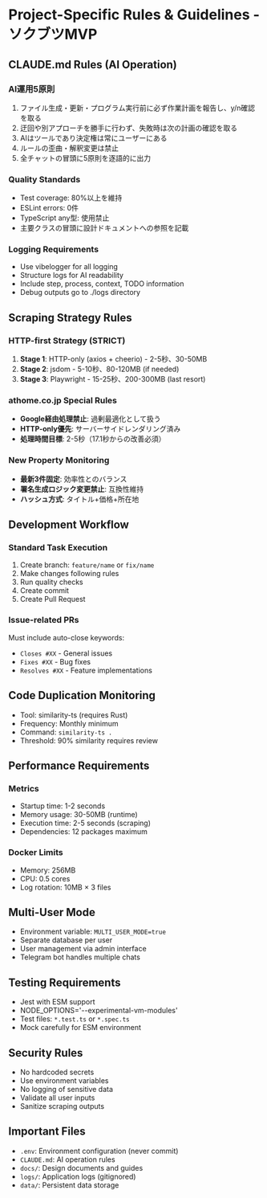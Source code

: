 # Project-Specific Rules & Guidelines - ソクブツMVP

## CLAUDE.md Rules (AI Operation)

### AI運用5原則
1. ファイル生成・更新・プログラム実行前に必ず作業計画を報告し、y/n確認を取る
2. 迂回や別アプローチを勝手に行わず、失敗時は次の計画の確認を取る
3. AIはツールであり決定権は常にユーザーにある
4. ルールの歪曲・解釈変更は禁止
5. 全チャットの冒頭に5原則を逐語的に出力

### Quality Standards
- Test coverage: 80%以上を維持
- ESLint errors: 0件
- TypeScript any型: 使用禁止
- 主要クラスの冒頭に設計ドキュメントへの参照を記載

### Logging Requirements
- Use vibelogger for all logging
- Structure logs for AI readability
- Include step, process, context, TODO information
- Debug outputs go to ./logs directory

## Scraping Strategy Rules

### HTTP-first Strategy (STRICT)
1. **Stage 1**: HTTP-only (axios + cheerio) - 2-5秒、30-50MB
2. **Stage 2**: jsdom - 5-10秒、80-120MB (if needed)
3. **Stage 3**: Playwright - 15-25秒、200-300MB (last resort)

### athome.co.jp Special Rules
- **Google経由処理禁止**: 過剰最適化として扱う
- **HTTP-only優先**: サーバーサイドレンダリング済み
- **処理時間目標**: 2-5秒（17.1秒からの改善必須）

### New Property Monitoring
- **最新3件固定**: 効率性とのバランス
- **署名生成ロジック変更禁止**: 互換性維持
- **ハッシュ方式**: タイトル+価格+所在地

## Development Workflow

### Standard Task Execution
1. Create branch: `feature/name` or `fix/name`
2. Make changes following rules
3. Run quality checks
4. Create commit
5. Create Pull Request

### Issue-related PRs
Must include auto-close keywords:
- `Closes #XX` - General issues
- `Fixes #XX` - Bug fixes
- `Resolves #XX` - Feature implementations

## Code Duplication Monitoring
- Tool: similarity-ts (requires Rust)
- Frequency: Monthly minimum
- Command: `similarity-ts .`
- Threshold: 90% similarity requires review

## Performance Requirements

### Metrics
- Startup time: 1-2 seconds
- Memory usage: 30-50MB (runtime)
- Execution time: 2-5 seconds (scraping)
- Dependencies: 12 packages maximum

### Docker Limits
- Memory: 256MB
- CPU: 0.5 cores
- Log rotation: 10MB × 3 files

## Multi-User Mode
- Environment variable: `MULTI_USER_MODE=true`
- Separate database per user
- User management via admin interface
- Telegram bot handles multiple chats

## Testing Requirements
- Jest with ESM support
- NODE_OPTIONS='--experimental-vm-modules'
- Test files: `*.test.ts` or `*.spec.ts`
- Mock carefully for ESM environment

## Security Rules
- No hardcoded secrets
- Use environment variables
- No logging of sensitive data
- Validate all user inputs
- Sanitize scraping outputs

## Important Files
- `.env`: Environment configuration (never commit)
- `CLAUDE.md`: AI operation rules
- `docs/`: Design documents and guides
- `logs/`: Application logs (gitignored)
- `data/`: Persistent data storage